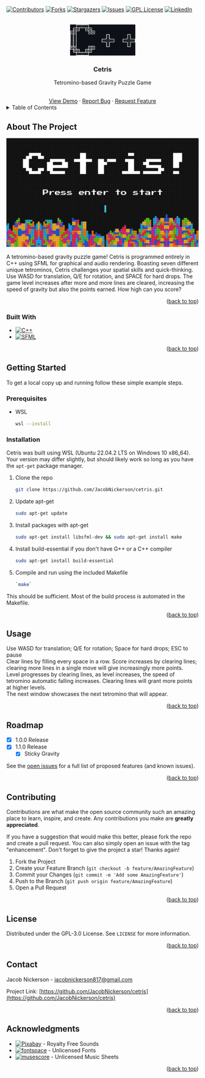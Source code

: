 <a id="readme-top"></a>



<!-- PROJECT SHIELDS -->
<!--
*** I'm using markdown "reference style" links for readability.
*** Reference links are enclosed in brackets [ ] instead of parentheses ( ).
*** See the bottom of this document for the declaration of the reference variables
*** for contributors-url, forks-url, etc. This is an optional, concise syntax you may use.
*** https://www.markdownguide.org/basic-syntax/#reference-style-links
-->
[![Contributors][contributors-shield]][contributors-url]
[![Forks][forks-shield]][forks-url]
[![Stargazers][stars-shield]][stars-url]
[![Issues][issues-shield]][issues-url]
[![GPL License][license-shield]][license-url]
[![LinkedIn][linkedin-shield]][linkedin-url]



<!-- PROJECT LOGO -->
<br />
<div align="center">
  <a href="https://github.com/JacobNickerson/cetris">
    <img src="images/logo.png" alt="Logo" width="171" height="81">
  </a>

<h3 align="center">Cetris</h3>

  <p align="center">
    Tetromino-based Gravity Puzzle Game
  </p>
    <br />
    <a href="https://github.com/JacobNickerson/cetris">View Demo</a>
    ·
    <a href="https://github.com/JacobNickerson/cetris/issues/new?labels=bug&template=bug-report---.md">Report Bug</a>
    ·
    <a href="https://github.com/JacobNickerson/cetris/issues/new?labels=enhancement&template=feature-request---.md">Request Feature</a>
</div>



<!-- TABLE OF CONTENTS -->
<details>
  <summary>Table of Contents</summary>
  <ol>
    <li>
      <a href="#about-the-project">About The Project</a>
      <ul>
        <li><a href="#built-with">Built With</a></li>
      </ul>
    </li>
    <li>
      <a href="#getting-started">Getting Started</a>
      <ul>
        <li><a href="#prerequisites">Prerequisites</a></li>
        <li><a href="#installation">Installation</a></li>
      </ul>
    </li>
    <li><a href="#usage">Usage</a></li>
    <li><a href="#roadmap">Roadmap</a></li>
    <li><a href="#contributing">Contributing</a></li>
    <li><a href="#license">License</a></li>
    <li><a href="#contact">Contact</a></li>
    <li><a href="#acknowledgments">Acknowledgments</a></li>
  </ol>
</details>



<!-- ABOUT THE PROJECT -->
## About The Project

[![Product Name Screen Shot][product-screenshot]](https://example.com)

A tetromino-based gravity puzzle game! Cetris is programmed entirely in C++ using SFML for graphical and audio rendering. 
Boasting seven different unique tetrominos, Cetris challenges your spatial skills and quick-thinking. Use WASD for translation, Q/E for rotation, and SPACE for hard drops. 
The game level increases after more and more lines are cleared, increasing the speed of gravity but also the points earned. How high can you score?


<p align="right">(<a href="#readme-top">back to top</a>)</p>



### Built With

* [![C++][Isocpp.org]][C++-url]
* [![SFML][SFML-dev.org]][SFML-url]

<p align="right">(<a href="#readme-top">back to top</a>)</p>



<!-- GETTING STARTED -->
## Getting Started

To get a local copy up and running follow these simple example steps.

### Prerequisites

* WSL
  ```sh
  wsl --install
  ```

### Installation
Cetris was built using WSL (Ubuntu 22.04.2 LTS on Windows 10 x86_64). Your version may
    differ slightly, but should likely work so long as you have the `apt-get`
    package manager.
    
1. Clone the repo
   ```sh
   git clone https://github.com/JacobNickerson/cetris.git
   ```
2. Update apt-get
   ```sh
   sudo apt-get update
   ```
3. Install packages with apt-get
   ```sh
   sudo apt-get install libsfml-dev && sudo apt-get install make
   ```
4. Install build-essential if you don't have G++ or a C++ compiler 
   ```sh
   sudo apt-get install build-essential
   ```
5. Compile and run using the included Makefile
   ```sh
   `make`
   ```

This should be sufficient. Most of the build process is automated in the Makefile.

<p align="right">(<a href="#readme-top">back to top</a>)</p>



<!-- USAGE EXAMPLES -->
## Usage

Use WASD for translation; Q/E for rotation; Space for hard drops; ESC to pause
<br />
Clear lines by filling every space in a row. Score increases by clearing lines; clearing more lines in a single move will give increasingly more points.
<br />
Level progresses by clearing lines, as level increases, the speed of tetromino automatic falling increases. Clearing lines will grant more points at higher levels.
<br />
The next window showcases the next tetromino that will appear.

<p align="right">(<a href="#readme-top">back to top</a>)</p>



<!-- ROADMAP -->
## Roadmap

- [x] 1.0.0 Release
- [x] 1.1.0 Release
    - [x] Sticky Gravity

See the [open issues](https://github.com/JacobNickerson/cetris/issues) for a full list of proposed features (and known issues).

<p align="right">(<a href="#readme-top">back to top</a>)</p>



<!-- CONTRIBUTING -->
## Contributing

Contributions are what make the open source community such an amazing place to learn, inspire, and create. Any contributions you make are **greatly appreciated**.

If you have a suggestion that would make this better, please fork the repo and create a pull request. You can also simply open an issue with the tag "enhancement".
Don't forget to give the project a star! Thanks again!

1. Fork the Project
2. Create your Feature Branch (`git checkout -b feature/AmazingFeature`)
3. Commit your Changes (`git commit -m 'Add some AmazingFeature'`)
4. Push to the Branch (`git push origin feature/AmazingFeature`)
5. Open a Pull Request

<p align="right">(<a href="#readme-top">back to top</a>)</p>



<!-- LICENSE -->
## License

Distributed under the GPL-3.0 License. See `LICENSE` for more information.

<p align="right">(<a href="#readme-top">back to top</a>)</p>



<!-- CONTACT -->
## Contact

Jacob Nickerson - jacobnickerson817@gmail.com

Project Link: [https://github.com/JacobNickerson/cetris](https://github.com/JacobNickerson/cetris)

<p align="right">(<a href="#readme-top">back to top</a>)</p>



<!-- ACKNOWLEDGMENTS -->
## Acknowledgments

* [![Pixabay][Pixabay.com]][pixabay-url] - Royalty Free Sounds
* [![fontspace][fontspace.com]][fontspace-url] - Unlicensed Fonts
* [![musescore][musescore.com]][musescore-url] - Unlicensed Music Sheets

<p align="right">(<a href="#readme-top">back to top</a>)</p>



<!-- MARKDOWN LINKS & IMAGES -->
<!-- https://www.markdownguide.org/basic-syntax/#reference-style-links -->
[contributors-shield]: https://img.shields.io/github/contributors/JacobNickerson/cetris.svg?style=for-the-badge
[contributors-url]: https://github.com/JacobNickerson/cetris/graphs/contributors
[forks-shield]: https://img.shields.io/github/forks/JacobNickerson/cetris.svg?style=for-the-badge
[forks-url]: https://github.com/JacobNickerson/cetris/network/members
[stars-shield]: https://img.shields.io/github/stars/JacobNickerson/cetris.svg?style=for-the-badge
[stars-url]: https://github.com/JacobNickerson/cetris/stargazers
[issues-shield]: https://img.shields.io/github/issues/JacobNickerson/cetris.svg?style=for-the-badge
[issues-url]: https://github.com/JacobNickerson/cetris/issues
[license-shield]: https://img.shields.io/github/license/JacobNickerson/cetris.svg?style=for-the-badge
[license-url]: https://github.com/JacobNickerson/cetris/LICENSE
[linkedin-shield]: https://img.shields.io/badge/-LinkedIn-black.svg?style=for-the-badge&logo=linkedin&colorB=555
[linkedin-url]: https://linkedin.com/in/jacobnickerson817
[product-screenshot]: images/screenshot.png
[Isocpp.org]: https://img.shields.io/badge/C++-0769AD?style=for-the-badge&logo=cplusplus&logoColor=white
[C++-url]: https://isocpp.org/
[SFML-dev.org]: https://img.shields.io/badge/SFML-white?style=for-the-badge&logo=SFML&logoColor=8EC547
[SFML-url]: https://www.sfml-dev.org/
[Pixabay.com]: https://img.shields.io/badge/Pixabay-4CA84C?style=for-the-badge&logo=Pixabay&logoColor=white
[pixabay-url]: https://www.pixabay.com/
[fontspace.com]: https://img.shields.io/badge/fontspace-000000?style=for-the-badge&logo=fontspace&logoColor=white
[fontspace-url]: https://www.fontspace.com/
[musescore.com]: https://img.shields.io/badge/MuseScore-FFFFFF?style=for-the-badge&logo=MuseScore&logoColor=cyan
[musescore-url]: https://www.musescore.com/
